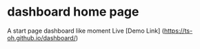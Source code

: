 # dashboard home page
A start page dashboard like moment
Live [Demo Link] (https://ts-oh.github.io/dashboard/)
